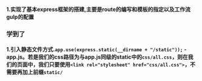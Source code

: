 #### 1.实现了基本express框架的搭建,主要是route的编写和模板的指定以及工作流gulp的配置


### 学到了

#### 1.引入静态文件方式.`app.use(express.static(__dirname + "/static"));`  -  app.js。若是我们的css路径为与app.js同级的static中的`css/all.css`，则在我们的页面中，我们只要使用`<link rel="stylesheet" href="css/all.css">`，不需要再加上前缀`static/`